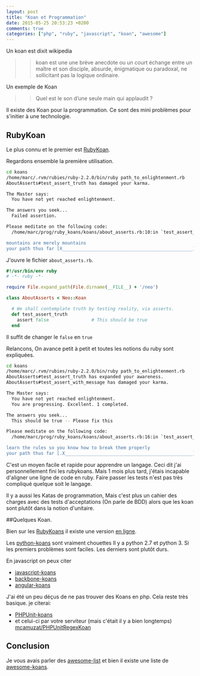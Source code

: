 ```yaml
---
layout: post
title: "Koan et Programmation"
date: 2015-05-25 20:53:23 +0200
comments: true
categories: ["php", "ruby", "javascript", "koan", "awesome"] 
---
```




Un koan est dixit wikipedia 
>> koan est une une brève anecdote ou un court échange entre un maître et son disciple, absurde, énigmatique ou paradoxal, ne sollicitant pas la logique ordinaire.

Un exemple de Koan

>> Quel est le son d’une seule main qui applaudit ? 


Il existe des Koan pour la programmation. Ce sont des mini problèmes pour s'initier à une technologie.

<!--more-->


## RubyKoan
Le plus connu et le premier est [RubyKoan](http://rubykoans.com/).

Regardons ensemble la première utilisation.

``` bash
cd koans
/home/marc/.rvm/rubies/ruby-2.2.0/bin/ruby path_to_enlightenment.rb
AboutAsserts#test_assert_truth has damaged your karma.

The Master says:
  You have not yet reached enlightenment.

The answers you seek...
  Failed assertion.

Please meditate on the following code:
  /home/marc/prog/ruby_koans/koans/about_asserts.rb:10:in `test_assert_truth'

mountains are merely mountains
your path thus far [X_________________________________________________] 0/282

```

J'ouvre le fichier `about_asserts.rb`.

``` ruby
#!/usr/bin/env ruby
# -*- ruby -*-

require File.expand_path(File.dirname(__FILE__) + '/neo')

class AboutAsserts < Neo::Koan

  # We shall contemplate truth by testing reality, via asserts.
  def test_assert_truth
    assert false                # This should be true
  end


```

Il suffit de changer le `false` en `true`


Relancons, On avance petit à petit et toutes les notions du ruby sont expliquées.


``` bash
cd koans
/home/marc/.rvm/rubies/ruby-2.2.0/bin/ruby path_to_enlightenment.rb
AboutAsserts#test_assert_truth has expanded your awareness.
AboutAsserts#test_assert_with_message has damaged your karma.

The Master says:
  You have not yet reached enlightenment.
  You are progressing. Excellent. 1 completed.

The answers you seek...
  This should be true -- Please fix this

Please meditate on the following code:
  /home/marc/prog/ruby_koans/koans/about_asserts.rb:16:in `test_assert_with_message'

learn the rules so you know how to break them properly
your path thus far [.X________________________________________________] 1/282
```


C'est un moyen facile et rapide pour apprendre un langage. Ceci dit j'ai personnellement fini les rubykoans. Mais 1 mois plus tard, j'étais incapable d'aligner une ligne de code en ruby. Faire passer les tests n'est pas très compliqué quelque soit le langage.

Il y a aussi les Katas de programmation, Mais c'est plus un cahier des charges avec des tests d'acceptations (On parle de BDD) alors que les koan sont plutôt dans la notion d'unitaire.


##Quelques Koan.


Bien sur les [RubyKoans](http://rubykoans.com/) il existe une version [en ligne](http://koans.herokuapp.com/en/about_asserts).

Les [python-koans](https://github.com/gregmalcolm/python_koans) sont vraiment chouettes Il y a python 2.7 et python 3. Si les premiers problèmes sont faciles. Les derniers sont plutôt durs. 

En javascript on peux citer

 * [javascript-koans](https://github.com/mrdavidlaing/javascript-koans)
 * [backbone-koans](https://github.com/larrymyers/backbone-koans)
 * [angular-koans](https://github.com/bjpbakker/angular-koans)


J'ai été un peu déçus de ne pas trouver des Koans en php. Cela reste très basique. 
je citerai:

* [PHPUnit-koans](https://github.com/TorontoPHPSoftwareCraftsmanship/PHPUnit-Koans)
* et celui-ci par votre serviteur (mais c'était il y a bien longtemps) [mcamuzat/PHPUnitRegexKoan](https://github.com/mcamuzat/PHPUnitRegexKoan)

## Conclusion
Je vous avais parler des [awesome-list](/blog/2015/04/29/awesome-et-liste-de-liens/) et bien il existe une liste de [awesome-koans](https://github.com/ahmdrefat/awesome-koans).



